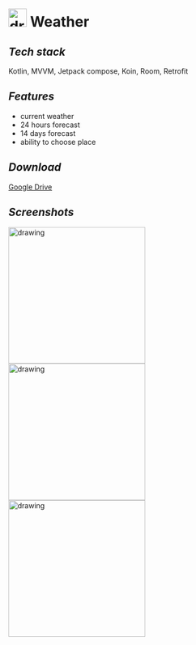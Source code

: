 # <img src="https://user-images.githubusercontent.com/43218153/203524881-c80f8c7b-9188-4435-a1b4-ef6bcb16067a.png" alt="drawing" width="36" height="36"/> Weather

## _Tech stack_
Kotlin, MVVM, Jetpack compose, Koin, Room, Retrofit

## _Features_ 
  - current weather
  - 24 hours forecast
  - 14 days forecast
  - ability to choose place
  
## _Download_
[Google Drive](https://drive.google.com/drive/folders/1Mlayys1PFAPEjmRyaI3vyhcuhMwEywp6?usp=share_link)

## _Screenshots_
<img src="https://user-images.githubusercontent.com/43218153/203525613-98a0c96b-e7c4-4f5d-b0e0-dbc02b750a59.jpg" alt="drawing" width="270"/> <img src="https://user-images.githubusercontent.com/43218153/203525618-feccc5f5-72a9-4119-8bc0-ee4bed1fc9dc.jpg" alt="drawing" width="270"/> <img src="https://user-images.githubusercontent.com/43218153/203525619-fe858477-17a9-4b25-9c36-bca62cc1f0f6.jpg" alt="drawing" width="270"/>
